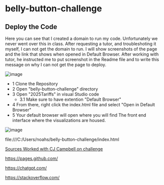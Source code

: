 # belly-button-challenge

## Deploy the Code

Here you can see that I created a domain to run my code. Unfortunately we never went over this in class. After requesting a tutor, and troubleshoting it myself, I can not get the domain to run. I will show screenshots of the page and the link that shows when opened in Default Browser. After working with tutor, he instructed me to put screenshot in the Readme file and to write this message on  why I can not get the page to deploy.

![image](https://github.com/user-attachments/assets/4b5068ee-552b-4969-8837-0f9f1fd69d60)

* 1 Clone the Repository 
* 2 Open "belly-button-challenge" directory
* 3 Open "2025Tariffs" in visual Studio code
  * 3.1 Make sure to have extention "Default Browser" 
* 4 From there, right click the index.html file and select "Open in Default Browser"
* 5 Your default browser will open where you will find The front end interface where the visualizations are housed.

![image](https://github.com/user-attachments/assets/fbdcab98-0034-457d-9173-da5120d69085)

file:///C:/Users/noahs/belly-button-challenge/index.html


<ins>Sources<ins/>
Worked with CJ Campbell on challenge

https://pages.github.com/

https://chatgpt.com/

https://stackoverflow.com/

